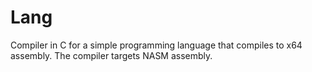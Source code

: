 # Lang
Compiler in C for a simple programming language that compiles to x64 assembly.
The compiler targets NASM assembly.
